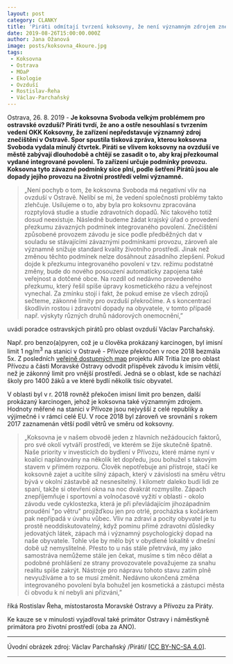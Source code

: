 ```yaml
---
layout: post
category: CLANKY
title: 'Piráti odmítají tvrzení koksovny, že není významným zdrojem znečištění ovzduší v Ostravě'
date: 2019-08-26T15:00:00.000Z
author: Jana Ožanová
image: posts/koksovna_4koure.jpg
tags:
 - Koksovna
 - Ostrava
 - MOaP
 - Ekologie
 - Ovzduší
 - Rostislav-Řeha
 - Václav-Parchaňský
---
```


Ostrava, 26. 8. 2019 - **Je koksovna Svoboda velkým problémem pro ostravské ovzduší? Piráti tvrdí, že ano a ostře nesouhlasí s tvrzením vedení OKK Koksovny, že zařízení nepředstavuje významný zdroj znečištění v Ostravě. Spor spustila tisková zpráva, kterou koksovna Svoboda vydala minulý čtvrtek. Piráti se vlivem koksovny na ovzduší ve městě zabývají dlouhodobě a chtějí se zasadit o to, aby kraj přezkoumal vydané integrované povolení. To zařízení určuje podmínky provozu. Koksovna tyto závazné podmínky sice plní, podle šetření Pirátů jsou ale dopady jejího provozu na životní prostředí velmi významné.**

> „Není pochyb o tom, že koksovna Svoboda má negativní vliv na ovzduší v Ostravě. Nelíbí se mi, že vedení společnosti problémy takto zlehčuje. Usilujeme o to, aby byla pro koksovnu zpracována rozptylová studie a studie zdravotních dopadů. Nic takového totiž dosud neexistuje. Následně budeme žádat krajský úřad o provedení přezkumu závazných podmínek integrovaného povolení. Znečištění způsobené provozem závodu je sice podle předběžných dat v souladu se stávajícími závaznými podmínkami provozu, zároveň ale významně snižuje standard kvality životního prostředí. Jinak než změnou těchto podmínek nelze dosáhnout zásadního zlepšení. Pokud dojde k přezkumu integrovaného povolení v tzv. režimu podstatné změny, bude do nového posouzení automaticky zapojena také veřejnost a dotčené obce. Na rozdíl od nedávno provedeného přezkumu, který řešil spíše úpravy kosmetického rázu a veřejnost vynechal. Za zmínku stojí i fakt, že pokud emise ze všech zdrojů sečteme, zákonné limity pro ovzduší překročíme. A s koncentrací škodlivin rostou i zdravotní dopady na obyvatele, v tomto případě např. výskyty různých druhů nádorových onemocnění,” 

uvádí poradce ostravských pirátů pro oblast ovzduší Václav Parchaňský.

Např. pro benzo(a)pyren, což je u člověka prokázaný karcinogen, byl imisní limit 1 ng/m<sup>3</sup> na stanici v Ostravě - Přívoze překročen v roce 2018 bezmála 5x. Z posledních [veřejně dostupných map](https://labgis.vsb.cz/test2/Project/Ostrava) projektu AIR Tritia lze pro oblast Přívozu a části Moravské Ostravy odvodit příspěvek závodu k imisím větší, než je zákonný limit pro vnější prostředí. Jedná se o oblast, kde se nachází školy pro 1400 žáků a ve které bydlí několik tisíc obyvatel.

V oblasti byl v r. 2018 rovněž překočen imisní limit pro benzen, další prokázaný karcinogen, jehož je koksovna také významným zdrojem. Hodnoty měřené na stanici v Přívoze jsou nejvyšší z celé republiky a výjimečné i v rámci celé EU. V roce 2018 byl zároveň ve srovnání s rokem 2017 zaznamenán větší podíl větrů ve směru od koksovny.

>„Koksovna je v našem obvodě jeden z hlavních nežádoucích faktorů, pro své okolí vytváří prostředí, ve kterém se žije skutečně špatně. Naše priority v investicích do bydlení v Přívozu, které máme nyní v koalici naplánovány na několik let dopředu, jsou bohužel s takovým stavem v přímém rozporu. Člověk nepotřebuje ani přístroje, stačí ke koksovně zajet a ucítíte silný zápach, který v závislosti na směru větru bývá v okolní zástavbě až nesnesitelný. I kilometr daleko budí lidi ze spaní, takže si otevření okna na noc dvakrát rozmyslíte. Zápach znepříjemňuje i sportovní a volnočasové vyžití v oblasti - okolo závodu vede cyklostezka, která je při převládajícím jihozápadním proudění "po větru" projížďkou jen pro otrlé, procházka s kočárkem pak nepřipadá v úvahu vůbec. Vliv na zdraví a pocity obyvatel je tu prostě neoddiskutovatelný, když pominu přímé zdravotní důsledky jedovatých látek, zápach má i významný psychologický dopad na naše obyvatele. 
Tohle vše by mělo být v obydlené lokalitě v dnešní době už nemyslitelné. Přesto to u nás stále přetrvává, my jako samostráva nemůžeme stále jen čekat, musíme s tím něco dělat a podobné prohlášení ze strany provozovatele považujeme za snahu realitu spíše zakrýt. Nástroje pro nápravu tohoto stavu zatím plně nevyužíváme a to se musí změnit. Nedávno ukončená změna integrovaného povolení byla bohužel jen kosmetická a zástupci města či obvodu k ní nebyli ani přizváni,” 

říká Rostislav Řeha, místostarosta Moravské Ostravy a Přívozu za Piráty. 

Ke kauze se v minulosti vyjadřoval také primátor Ostravy i náměstkyně primátora pro životní prostředí (oba za ANO).

---

Úvodní obrázek zdroj: Václav Parchaňský /Piráti/ \[[CC BY-NC-SA 4.0](https://creativecommons.org/licenses/by-nc-sa/4.0/deed.cs)\].

- - -

